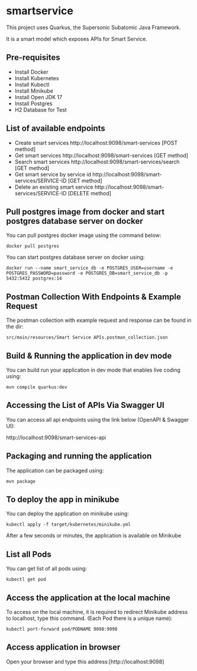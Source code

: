 # smartservice

This project uses Quarkus, the Supersonic Subatomic Java Framework.

It is a smart model which exposes APIs for Smart Service.

## Pre-requisites

- Install Docker
- Install Kubernetes
- Install Kubectl
- Install Minikube
- Install Open JDK 17
- Install Postgres
- H2 Database for Test

## List of available endpoints

- Create smart services http://localhost:9098/smart-services [POST method]
- Get smart services http://localhost:9098/smart-services [GET method]
- Search smart services http://localhost:9098/smart-services/search [GET method]
- Get smart service by service id http://localhost:9098/smart-services/SERVICE-ID [GET method]
- Delete an existing smart service http://localhost:9098/smart-services/SERVICE-ID [DELETE method]

## Pull postgres image from docker and start postgres database server on docker

You can pull postgres docker image using the command below:
```shell script
docker pull postgres
```

You can start postgres database server on docker using:
```shell script
docker run --name smart_service_db -e POSTGRES_USER=username -e POSTGRES_PASSWORD=password -e POSTGRES_DB=smart_service_db -p 5432:5432 postgres:14
```

## Postman Collection With Endpoints & Example Request

The postman collection with example request and response can be found in the dir:

```shell script
src/main/resources/Smart Service APIs.postman_collection.json
```

## Build & Running the application in dev mode

You can build run your application in dev mode that enables live coding using:
```shell script
mvn compile quarkus:dev
```
## Accessing the List of APIs Via Swagger UI

You can access all api endpoints using the link below (OpenAPI & Swagger UI): 

http://localhost:9098/smart-services-api


## Packaging and running the application

The application can be packaged using:
```shell script
mvn package
```

## To deploy the app in minikube

You can deploy the application on minikube using: 
```shell script
kubectl apply -f target/kubernetes/minikube.yml
```
After a few seconds or minutes, the application is available on Minikube

## List all Pods

You can get list of all pods using:
```shell script
kubectl get pod
```

## Access the application at the local machine

To access on the local machine, it is required to redirect Minikube address to 
localhost, type this command. (Each Pod there is a unique name):

```shell script
kubectl port-forward pod/PODNAME 9098:9098
```
## Access application in browser

Open your browser and type this address:[http://localhost:9098]
